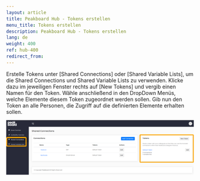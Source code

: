 ```yaml
---
layout: article
title: Peakboard Hub - Tokens erstellen
menu_title: Tokens erstellen 
description: Peakboard Hub - Tokens erstellen 
lang: de
weight: 400
ref: hub-400
redirect_from:
---
```

Erstelle Tokens unter [Shared Connections] oder [Shared Variable Lists], um die Shared Connections und Shared Variable Lists zu verwenden. 
Klicke dazu im jeweiligen Fenster rechts auf [New Tokens] und vergib einen Namen für den Token. 
Wähle anschließend in den DropDown Menüs, welche Elemente diesem Token zugeordnet werden sollen. 
Gib nun den Token an alle Personen, die Zugriff auf die definierten Elemente erhalten sollen.

![Tokens for Shared Connections](/assets/images/hub/hub_tokens.png) 
